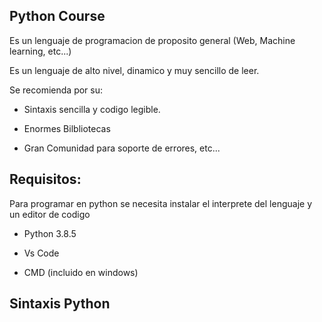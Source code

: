 ## Python Course

Es un lenguaje de programacion de proposito general (Web, Machine learning, etc...)

Es un lenguaje de alto nivel, dinamico y muy sencillo de leer.

Se recomienda por su:

* Sintaxis sencilla y codigo legible.

* Enormes Bilbliotecas

* Gran Comunidad para soporte de errores, etc...

## Requisitos:

Para programar en python se necesita instalar el interprete del lenguaje y un editor de codigo

* Python 3.8.5

* Vs Code 

* CMD (incluido en windows)

## Sintaxis Python



